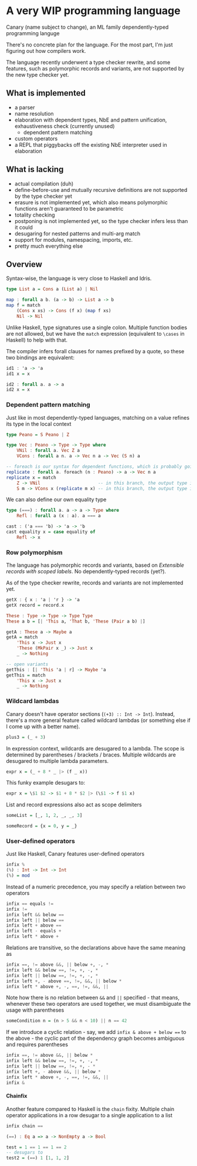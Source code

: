 # A very WIP programming language

Canary (name subject to change), an ML family dependently-typed programming languge

There's no concrete plan for the language. For the most part, I'm just figuring out how compilers work.

The language recently underwent a type checker rewrite, and some features, such as polymorphic records and variants, are not supported by the new type checker yet.

## What is implemented

- a parser
- name resolution
- elaboration with dependent types, NbE and pattern unification, exhaustiveness check (currently unused)
  - dependent pattern matching
- custom operators
- a REPL that piggybacks off the existing NbE interpreter used in elaboration

## What is lacking

- actual compilation (duh)
- define-before-use and mutually recursive definitions are not supported by the type checker yet
- erasure is not implemented yet, which also means polymorphic functions aren't guaranteed to be parametric
- totality checking
- postponing is not implemented yet, so the type checker infers less than it could
- desugaring for nested patterns and multi-arg match
- support for modules, namespacing, imports, etc.
- pretty much everything else

## Overview

Syntax-wise, the language is very close to Haskell and Idris.

```haskell
type List a = Cons a (List a) | Nil

map : forall a b. (a -> b) -> List a -> b
map f = match
    (Cons x xs) -> Cons (f x) (map f xs)
    Nil -> Nil
```

Unlike Haskell, type signatures use a single colon. Multiple function bodies are not allowed, but we have the `match` expression (equivalent to `\cases` in Haskell) to help with that.

The compiler infers forall clauses for names prefixed by a quote, so these two bindings are equivalent:

```haskell
id1 : 'a -> 'a
id1 x = x

id2 : forall a. a -> a
id2 x = x
```

### Dependent pattern matching

Just like in most dependently-typed languages, matching on a value refines its type in the local context

```haskell
type Peano = S Peano | Z

type Vec : Peano -> Type -> Type where
    VNil : forall a. Vec Z a
    VCons : forall a n. a -> Vec n a -> Vec (S n) a

-- foreach is our syntax for dependent functions, which is probably going to be replaced by Idris-like `(x : a) -> b x`
replicate : forall a. foreach (n : Peano) -> a -> Vec n a
replicate x = match
    Z -> VNil                      -- in this branch, the output type is Vec Z a, so VNil is well-typed
    S m -> VCons x (replicate m x) -- in this branch, the output type is Vec (S m) a
```

We can also define our own equality type

```haskell
type (===) : forall a. a -> a -> Type where
    Refl : forall a (x : a). a === a

cast : ('a === 'b) -> 'a -> 'b
cast equality x = case equality of
    Refl -> x
```

### Row polymorphism

The language has polymorphic records and variants, based on *Extensible records with scoped labels*. No dependently-typed records (yet?).

As of the type checker rewrite, records and variants are not implemented yet.

```haskell
getX : { x : 'a | 'r } -> 'a
getX record = record.x

These : Type -> Type -> Type Type
These a b = [| 'This a, 'That b, 'These (Pair a b) |]

getA : These a -> Maybe a
getA = match
    'This x -> Just x
    'These (MkPair x _) -> Just x
    _ -> Nothing

-- open variants
getThis : [| 'This 'a | r] -> Maybe 'a
getThis = match
    'This x -> Just x
    _ -> Nothing
```

### Wildcard lambdas

Canary doesn't have operator sections (`(+3) :: Int -> Int`). Instead, there's a more general feature called wildcard lambdas (or something else if I come up with a better name).

```haskell
plus3 = (_ + 3)
```

In expression context, wildcards are desugared to a lambda. The scope is determined by parentheses / brackets / braces. Multiple wildcards are desugared to multiple lambda parameters.

```haskell
expr x = (_ + 8 * _ |> (f _ x))
```
This funky example desugars to:

```haskell
expr x = \$1 $2 -> $1 + 8 * $2 |> (\$1 -> f $1 x)
```

List and record expressions also act as scope delimiters

```haskell
someList = [_, 1, 2, _, _, 3]

someRecord = {x = 0, y = _}
```

### User-defined operators

Just like Haskell, Canary features user-defined operators

```haskell
infix %
(%) : Int -> Int -> Int
(%) = mod
```

Instead of a numeric precedence, you may specify a relation between two operators

```haskell
infix == equals !=
infix !=
infix left && below ==
infix left || below ==
infix left + above ==
infix left - equals +
infix left * above +
```

Relations are transitive, so the declarations above have the same meaning as

```haskell
infix ==, != above &&, || below +, -, *
infix left && below ==, !=, +, -, *
infix left || below ==, !=, +, -, *
infix left +, - above ==, !=, &&, || below *
infix left * above +, -, ==, !=, &&, ||
```

Note how there is no relation between `&&` and `||` specified - that means, whenever these two operators are used together, we must disambiguate the usage with parentheses

```haskell
someCondition n = (n > 5 && n < 10) || n == 42
```

If we introduce a cyclic relation - say, we add `infix & above + below ==` to the above - the cyclic part of the dependency graph becomes ambiguous and requires parentheses

```haskell
infix ==, != above &&, || below *
infix left && below ==, !=, +, -, *
infix left || below ==, !=, +, - *
infix left +, - above &&, || below *
infix left * above +, -, ==, !=, &&, ||
infix &
```

#### Chainfix

Another feature compared to Haskell is the `chain` fixity. Multiple chain operator applications in a row desugar to a single application to a list

```haskell
infix chain ==

(==) : Eq a => a -> NonEmpty a -> Bool

test = 1 == 1 == 1 == 2
-- desugars to
test2 = (==) 1 [1, 1, 2]
```
